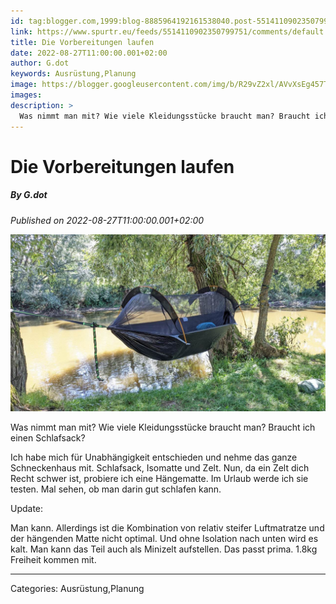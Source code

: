 ```yaml
---
id: tag:blogger.com,1999:blog-8885964192161538040.post-5514110902350799751
link: https://www.spurtr.eu/feeds/5514110902350799751/comments/default
title: Die Vorbereitungen laufen
date: 2022-08-27T11:00:00.001+02:00
author: G.dot
keywords: Ausrüstung,Planung
image: https://blogger.googleusercontent.com/img/b/R29vZ2xl/AVvXsEg457TabBGADVKE6Sj2GqwVLsw9RTChxUhUoCKQiWFISjOcZyGIA3azjEFmEV-mAsWI07P5M3hFeWRXFJAVNMYJtfclq6JAGJmFWLN1-Ufc_HuX1vfwedGtVc3HKE4KldNJdau1Pic28n3Q0DD2XXz7XtVQLxLlffNAsE8AolJZtgZ1m9r2rJeb3cpl/s72-c/IMG_20220818_094714_599.jpg
images: 
description: >
  Was nimmt man mit? Wie viele Kleidungsstücke braucht man? Braucht ich einen Schlafsack?Ich habe mich für Unabhängigkeit entschieden und nehme das ganze Schneckenhaus mit. Schlafsack, Isomatte und Zelt. Nun, da ein Zelt dich Recht schwer ist, probiere ich eine Hängematte. Im Urlaub werde ich sie testen. Mal sehen, ob man
---
```

# Die Vorbereitungen laufen
##### By G.dot
_Published on 2022-08-27T11:00:00.001+02:00_

[![](pics/IMG_20220818_094714_599.jpg)](pics/IMG_20220818_094714_599.jpg)

  
Was nimmt man mit? Wie viele Kleidungsstücke braucht man? Braucht ich einen Schlafsack?

Ich habe mich für Unabhängigkeit entschieden und nehme das ganze Schneckenhaus mit. Schlafsack, Isomatte und Zelt. Nun, da ein Zelt dich Recht schwer ist, probiere ich eine Hängematte. Im Urlaub werde ich sie testen. Mal sehen, ob man darin gut schlafen kann.

  

Update:

Man kann. Allerdings ist die Kombination von relativ steifer Luftmatratze und der hängenden Matte nicht optimal. Und ohne Isolation nach unten wird es kalt. Man kann das Teil auch als Minizelt aufstellen. Das passt prima. 1.8kg Freiheit kommen mit.

---
Categories: Ausrüstung,Planung